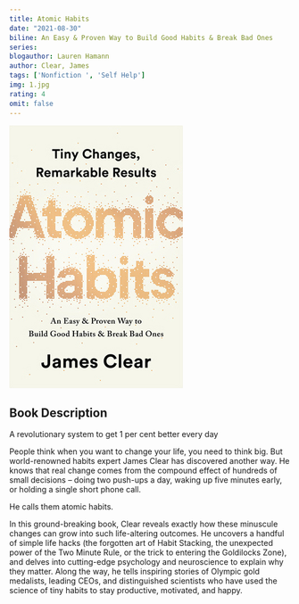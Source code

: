 ```yaml
---
title: Atomic Habits
date: "2021-08-30"
biline: An Easy & Proven Way to Build Good Habits & Break Bad Ones
series:
blogauthor: Lauren Hamann
author: Clear, James
tags: ['Nonfiction ', 'Self Help']
img: 1.jpg
rating: 4
omit: false
---
```


![Book Cover](1.jpg)

## Book Description


A revolutionary system to get 1 per cent better every day

People think when you want to change your life, you need to think big. But world-renowned habits expert James Clear has discovered another way. He knows that real change comes from the compound effect of hundreds of small decisions – doing two push-ups a day, waking up five minutes early, or holding a single short phone call.

He calls them atomic habits.

In this ground-breaking book, Clear reveals exactly how these minuscule changes can grow into such life-altering outcomes. He uncovers a handful of simple life hacks (the forgotten art of Habit Stacking, the unexpected power of the Two Minute Rule, or the trick to entering the Goldilocks Zone), and delves into cutting-edge psychology and neuroscience to explain why they matter. Along the way, he tells inspiring stories of Olympic gold medalists, leading CEOs, and distinguished scientists who have used the science of tiny habits to stay productive, motivated, and happy.
